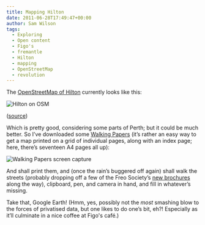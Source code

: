```yaml
---
title: Mapping Hilton
date: 2011-06-28T17:49:47+00:00
author: Sam Wilson
tags:
  - Exploring
  - Open content
  - Figo's
  - fremantle
  - Hilton
  - mapping
  - OpenStreetMap
  - revolution
---
```

The [OpenStreetMap of Hilton](http://www.openstreetmap.org/?lat=-32.06959&lon=115.78817&zoom=15&layers=M) currently looks like this:

![Hilton on OSM](/2011/0628_hilton-osm.png)

([source](http://ojw.dev.openstreetmap.org/StaticMap/?lat=-32.06959&#038;lon=115.78817&#038;z=15&#038;layer=mapnik&#038;mode=Export&#038;show=1))

Which is pretty good, considering some parts of Perth; but it could be much better.
So I’ve downloaded some [Walking Papers](http://walking-papers.org/) (it’s rather an easy way to get a map printed on a grid of individual pages, along with an index page; here, there’s seventeen A4 pages all up):

![Walking Papers screen capture](/2011/0628_hilton-walking-papers.png)

And shall print them, and (once the rain’s buggered off again) shall walk the streets
(probably dropping off a few of the Freo Society’s [new brochures](http://fremantlesociety.org.au/blog/2011/05/23/new-brochure-for-fremantle-society/) along the way),
clipboard, pen, and camera in hand, and fill in whatever’s missing.

Take that, Google Earth! (Hmm, yes, possibly not the *most* smashing blow to the forces of privatised data, but one likes to do one’s bit, eh?! Especially as it’ll culminate in a nice coffee at Figo's café.)
